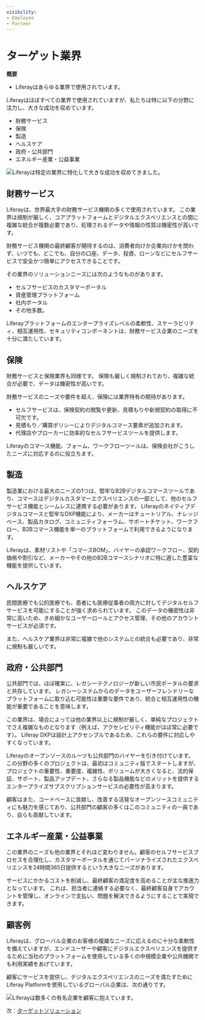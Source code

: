```yaml
---
visibility:
- Employee
- Partner
---
```

# ターゲット業界

**概要**

* Liferayはあらゆる業界で使用されています。

Liferayはほぼすべての業界で使用されていますが、私たちは特に以下の分野に注力し、大きな成功を収めています。

* 財務サービス
* 保険
* 製造
* ヘルスケア
* 政府・公共部門
* エネルギー産業・公益事業

![Liferayは特定の業界に特化して大きな成功を収めてきました。](./target-industries/images/01.png)

## 財務サービス

Liferayは、世界最大手の財務サービス機関の多くで使用されています。 この業界は規制が厳しく、コアプラットフォームとデジタルエクスペリエンスとの間に複雑な統合が複数必要であり、処理されるデータや情報の性質は機密性が高いです。

財務サービス機関の最終顧客が期待するのは、消費者向けか企業向けかを問わず、いつでも、どこでも、自分の口座、データ、投資、ローンなどにセルフサービスで安全かつ簡単にアクセスできることです。

その業界のソリューションニーズには次のようなものがあります。

* セルフサービスのカスタマーポータル
* 資産管理プラットフォーム
* 社内ポータル
* その他多数。

Liferayプラットフォームのエンタープライズレベルの柔軟性、スケーラビリティ、相互運用性、セキュリティコンポーネントは、財務サービス企業のニーズを十分に満たしています。

## 保険

財務サービスと保険業界も同様です。 保険も厳しく規制されており、複雑な統合が必要で、データは機密性が高いです。

財務サービスのニーズや要件を超え、保険には業界特有の期待があります。

* セルフサービスは、保険契約の閲覧や更新、見積もりや新規契約の取得に不可欠です。
* 見積もり／購買ポリシーによりデジタルコマース要素が追加されます。
* 代理店やブローカーに効率的なセルフサービスツールを提供します。

Liferayのコマース機能、フォーム、ワークフローツールは、保険会社がこうしたニーズに対応するのに役立ちます。

## 製造

製造業における最大のニーズの1つは、堅牢なB2Bデジタルコマースツールであり、コマースはデジタルカスタマーエクスペリエンスの一部として、他のセルフサービス機能とシームレスに連携する必要があります。 Liferayのネイティブデジタルコマースと堅牢なDXP機能により、メーカーはチュートリアル、ナレッジベース、製品カタログ、コミュニティフォーラム、サポートチケット、ワークフロー、B2Bコマース機能を単一のプラットフォームで利用できるようになります。

Liferayは、素材リストや「コマースBOM」、バイヤーの承認ワークフロー、契約価格や割引など、メーカーやその他のB2Bコマースシナリオに特に適した豊富な機能を提供しています。

## ヘルスケア

民間医療でも公的医療でも、患者にも医療従事者の両方に対してデジタルセルフサービスを可能にすることが強く求められています。 このデータの機密性は非常に高いため、きめ細かなユーザーロールとアクセス管理、その他のアカウントサービスが必須です。

また、ヘルスケア業界は非常に複雑で他のシステムとの統合も必要であり、非常に規制も厳しいです。

## 政府・公共部門

公共部門では、ほぼ確実に、レガシーテクノロジーが新しい市民ポータルの要求と共存しています。 レガシーシステムからのデータをユーザーフレンドリーなプラットフォームに取り込む可能性は重要な要件であり、統合と相互運用性の機能が重要であることを意味します。

この業界は、場合によっては他の業界以上に規制が厳しく、単純なプロジェクトでさえ複雑なものとなります（例えば、アクセシビリティ機能がほぼ常に必要です）。  Liferay DXPは設計上アクセシブルであるため、これらの要件に対応しやすくなっています。

Liferayのオープンソースのルーツも公共部門のバイヤーを引き付けています。 この分野の多くのプロジェクトは、最初はコミュニティ版でスタートしますが、プロジェクトの重要性、重要度、複雑性、ボリュームが大きくなると、法的保証、サポート、製品アップデート、さらなる製品機能などのメリットを提供するエンタープライズサブスクリプションサービスの必要性が高まります。

顧客はまた、コードベースに貢献し、改善する活発なオープンソースコミュニティにも魅力を感じており、公共部門の顧客の多くはこのコミュニティの一員であり、自らも貢献しています。

## エネルギー産業・公益事業

この業界のニーズも他の業界とそれほど変わりません。顧客のセルフサービスプロセスを合理化し、カスタマーポータルを通じてパーソナライズされたエクスペリエンスを24時間365日提供するという大きなニーズがあります。

サービスにかかるコストを削減し、最終顧客の満足度を高めることが主な推進力となっています。 これは、担当者に連絡する必要なく、最終顧客自身でアカウントを管理し、オンラインで支払い、問題を解決できるようにすることで実現できます。

## 顧客例

Liferayは、グローバル企業のお客様の複雑なニーズに応えるのに十分な柔軟性を備えていますが、エンドユーザーや顧客にデジタルエクスペリエンスを提供するために当社のプラットフォームを使用している多くの中規模企業や公共機関でも利用実績をあげています。

顧客にサービスを提供し、デジタルエクスペリエンスのニーズを満たすためにLiferay Platformを使用しているグローバル企業は、次の通りです。

![Liferayは数多くの有名企業を顧客に抱えています。](./target-industries/images/02.png)

次：[ターゲットソリューション](./target-solutions.md)
